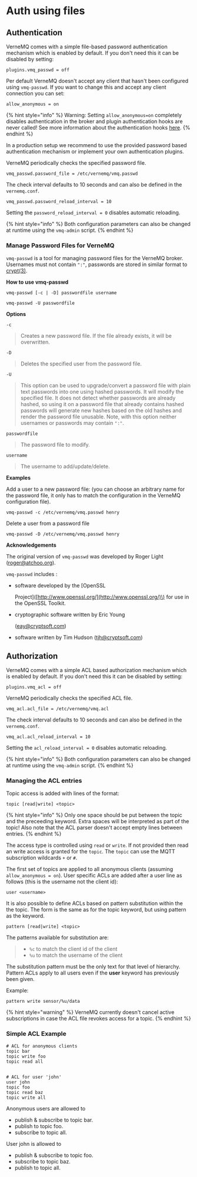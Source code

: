 # Auth using files

## Authentication

VerneMQ comes with a simple file-based password authentication mechanism which is enabled by default. If you don't need this it can be disabled by setting:

```text
plugins.vmq_passwd = off
```

Per default VerneMQ doesn't accept any client that hasn't been configured using `vmq-passwd`. If you want to change this and accept any client connection you can set:

```text
allow_anonymous = on
```

{% hint style="info" %}
Warning: Setting `allow_anonymous=on` completely disables authentication in the broker and plugin authentication hooks are never called! See more information about the authentication hooks [here](../plugindevelopment/sessionlifecycle.md#auth_on_register-and-auth_on_register_m5).
{% endhint %}

In a production setup we recommend to use the provided password based authentication mechanism or implement your own authentication plugins.

VerneMQ periodically checks the specified password file.

```text
vmq_passwd.password_file = /etc/vernemq/vmq.passwd
```

The check interval defaults to 10 seconds and can also be defined in the `vernemq.conf`.

```text
vmq_passwd.password_reload_interval = 10
```

Setting the `password_reload_interval = 0` disables automatic reloading.

{% hint style="info" %}
Both configuration parameters can also be changed at runtime using the `vmq-admin` script.
{% endhint %}

### Manage Password Files for VerneMQ

`vmq-passwd` is a tool for managing password files for the VerneMQ broker. Usernames must not contain `":"`, passwords are stored in similar format to [crypt\(3\)](http://man7.org/linux/man-pages/man3/crypt.3.html).

**How to use vmq-passwd**

```text
vmq-passwd [-c | -D] passwordfile username

vmq-passwd -U passwordfile
```

**Options**

`-c`

> Creates a new password file. If the file already exists, it will be overwritten.

`-D`

> Deletes the specified user from the password file.

`-U`

> This option can be used to upgrade/convert a password file with plain text passwords into one using hashed passwords. It will modify the specified file. It does not detect whether passwords are already hashed, so using it on a password file that already contains hashed passwords will generate new hashes based on the old hashes and render the password file unusable. Note, with this option neither usernames or passwords may contain `":"`.

`passwordfile`

> The password file to modify.

`username`

> The username to add/update/delete.

**Examples**

Add a user to a new password file: \(you can choose an arbitrary name for the password file, it only has to match the configuration in the VerneMQ configuration file\).

```text
vmq-passwd -c /etc/vernemq/vmq.passwd henry
```

Delete a user from a password file

```text
vmq-passwd -D /etc/vernemq/vmq.passwd henry
```

**Acknowledgements**

The original version of `vmq-passwd` was developed by Roger Light \(roger@atchoo.org\).

`vmq-passwd` includes :

* software developed by the \[OpenSSL

  Project\]\([http://www.openssl.org/](http://www.openssl.org/)\) for use in the OpenSSL Toolkit.

* cryptographic software written by Eric Young

  \(eay@cryptsoft.com\)

* software written by Tim Hudson \(tjh@cryptsoft.com\)

## Authorization

VerneMQ comes with a simple ACL based authorization mechanism which is enabled by default. If you don't need this it can be disabled by setting:

```text
plugins.vmq_acl = off
```

VerneMQ periodically checks the specified ACL file.

```text
vmq_acl.acl_file = /etc/vernemq/vmq.acl
```

The check interval defaults to 10 seconds and can also be defined in the `vernemq.conf`.

```text
vmq_acl.acl_reload_interval = 10
```

Setting the `acl_reload_interval = 0` disables automatic reloading.

{% hint style="info" %}
Both configuration parameters can also be changed at runtime using the `vmq-admin` script.
{% endhint %}

### Managing the ACL entries

Topic access is added with lines of the format:

```text
topic [read|write] <topic>
```

{% hint style="info" %}
Only one space should be put between the topic and the preceeding keyword. Extra spaces will be interpreted as part of the topic! Also note that the ACL parser doesn't accept empty lines between entries.
{% endhint %}

The access type is controlled using `read` or `write`. If not provided then read an write access is granted for the `topic`. The `topic` can use the MQTT subscription wildcards `+` or `#`.

The first set of topics are applied to all anonymous clients \(assuming `allow_anonymous = on`\). User specific ACLs are added after a user line as follows \(this is the username not the client id\):

```text
user <username>
```

It is also possible to define ACLs based on pattern substitution within the the topic. The form is the same as for the topic keyword, but using pattern as the keyword.

```text
pattern [read|write] <topic>
```

The patterns available for substitution are:

> * `%c` to match the client id of the client
> * `%u` to match the username of the client

The substitution pattern must be the only text for that level of hierarchy. Pattern ACLs apply to all users even if the **user** keyword has previously been given.

Example:

```text
pattern write sensor/%u/data
```

{% hint style="warning" %}
VerneMQ currently doesn't cancel active subscriptions in case the ACL file revokes access for a topic.
{% endhint %}

### Simple ACL Example

```text
# ACL for anonymous clients
topic bar
topic write foo
topic read all


# ACL for user 'john'
user john
topic foo
topic read baz
topic write all
```

Anonymous users are allowed to

* publish & subscribe to topic bar.
* publish to topic foo.
* subscribe to topic all.

User john is allowed to

* publish & subscribe to topic foo.
* subscribe to topic baz.
* publish to topic all.

